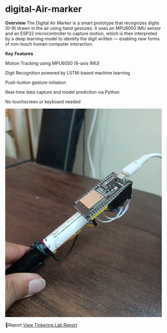 # digital-Air-marker
 **Overview**
The Digital Air Marker is a smart prototype that recognizes digits (0–9) drawn in the air using hand gestures. It uses an MPU6050 IMU sensor and an ESP32 microcontroller to capture motion, which is then interpreted by a deep learning model to identify the digit written — enabling new forms of non-touch human-computer interaction.

**Key** **Features**

 Motion Tracking using MPU6050 (6-axis IMU)

 Digit Recognition powered by LSTM-based machine learning

 Push-button gesture initiation

 Real-time data capture and model prediction via Python

 No touchscreen or keyboard needed

 ![Image](./Front.jpg)
 





📄Report
[View Tinkering Lab Report](Tinkering%20Lab%20Report%20(1).pdf)

